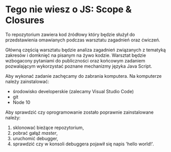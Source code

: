 # Tego nie wiesz o JS: Scope & Closures
To repozytorium zawiera kod źródłowy który będzie służył do przedstawienia omawianych podczas warsztatu zagadnień oraz ćwiczeń.

Główną częścią warsztatu będzie analiza zagadnień związanych z tematyką zakresów i domknięć na pisanym na żywo kodzie.
Warsztat będzie wzbogacony pytaniami do publiczności oraz końcowym zadaniem pozwalającym wykorzystać poznane mechanizmy języka Java Script.

Aby wykonać zadanie zachęcamy do zabrania komputera. Na komputerze należy zainstalować:
* środowisko developerskie (zalecamy Visual Studio Code)
* git
* Node 10

Aby sprawdzić czy oprogramowanie zostało poprawnie zainstalowane należy:
1. sklonować bieżące repozytorium,
1. pobrać gałąź *master*,
1. uruchomić debugger,
1. sprawdzić czy w konsoli debuggera pojawił się napis 'hello world!'.
